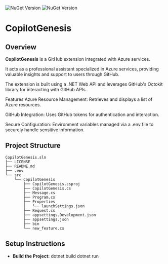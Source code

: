![NuGet Version](https://img.shields.io/nuget/v/dotnetenv)
![NuGet Version](https://img.shields.io/nuget/v/octokit)


# CopilotGenesis
## Overview
**CopilotGenesis** is a GitHub extension integrated with Azure services.<p>It acts as a professional assistant specialized in Azure services, providing valuable insights and support to users through GitHub.<p> The extension is built using a .NET Web API and leverages GitHub's Octokit library for interacting with GitHub APIs.

Features
Azure Resource Management: Retrieves and displays a list of Azure resources.

GitHub Integration: Uses GitHub tokens for authentication and interaction.

Secure Configuration: Environment variables managed via a .env file to securely handle sensitive information.

## Project Structure
```console
CopilotGenesis.sln
├── LICENSE
├── README.md
├── .env
└── src
    └── CopilotGenesis
        ├── CopilotGenesis.csproj
        ├── CopilotGenesis.cs
        ├── Message.cs
        ├── Program.cs
        ├── Properties
        │   └── launchSettings.json
        ├── Request.cs
        ├── appsettings.Development.json
        ├── appsettings.json
        ├── bin
        └── new_feature.cs
```
## Setup Instructions
- **Build the Project:**
dotnet build
dotnet run
